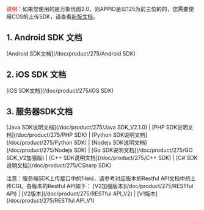 <font color=red>说明</font>：如果您使用的是万象优图2.0，则APPID是以125为前三位的的，您需要使用COS的上传SDK，请查看[新版文档](http://tce.fsphere.cn/doc/product/436/6474)。

## 1. Android SDK 文档

[Android SDK文档](/doc/product/275/Android SDK)

## 2. iOS SDK 文档
[iOS SDK文档](/doc/product/275/iOS SDK)

## 3. 服务器SDK文档
[Java SDK说明文档](/doc/product/275/Java SDK_V2.1.0) | [PHP SDK说明文档](/doc/product/275/PHP SDK) | [Python SDK说明文档](/doc/product/275/Python SDK) | [Nodejs SDK说明文档](/doc/product/275/Nodejs SDK) | [Go SDK说明文档](/doc/product/275/GO SDK_V2加强版) | [C++ SDK说明文档](/doc/product/275/C++ SDK) | [C# SDK说明文档](/doc/product/275/CSharp SDK) 

注意：服务端SDK上传接口中的fileid，请参考对应版本的Restful API文档中的上传CGI。各版本的Restful API如下：
[V2加强版本](/doc/product/275/RESTful API) | [V2版本](/doc/product/275/RESTful API_V2) | [V1版本](/doc/product/275/RESTful API_V1)
